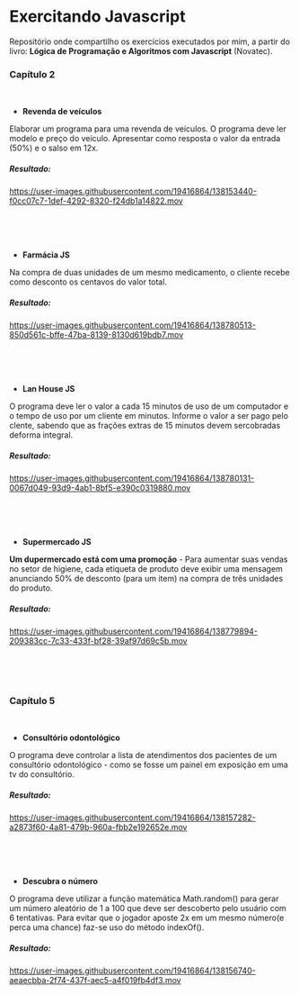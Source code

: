 # Exercitando Javascript

Repositório onde compartilho os exercícios executados por mim, a partir do livro: **Lógica de Programação e Algoritmos com Javascript** (Novatec).

<!-- ## Índice -->
<!-- [capitulo 1](#Capitulo-2) -->


### Capítulo 2
<br>

  * **Revenda de veículos**
  
  Elaborar um programa para uma revenda de veículos. O programa deve ler modelo e preço do veículo. Apresentar como resposta o valor da entrada (50%) e o salso em 12x.
  
  ##### Resultado:
https://user-images.githubusercontent.com/19416864/138153440-f0cc07c7-1def-4292-8320-f24db1a14822.mov


<br>
<br>
<br>

  * **Farmácia JS**
  
  Na compra de duas unidades de um mesmo medicamento, o cliente recebe como desconto os centavos do valor total.
  
  ##### Resultado:
https://user-images.githubusercontent.com/19416864/138780513-850d561c-bffe-47ba-8139-8130d619bdb7.mov



<br>
<br>
<br>

   * **Lan House JS**
  
  O programa deve ler o valor a cada 15 minutos de uso de um computador e o tempo de uso por um cliente em minutos. Informe o valor a ser pago pelo clente, sabendo que as frações extras de 15 minutos devem sercobradas deforma integral.
  
##### Resultado:
https://user-images.githubusercontent.com/19416864/138780131-0067d049-93d9-4ab1-8bf5-e390c0319880.mov




<br>
<br>
<br>

  * **Supermercado JS**
  
  **Um dupermercado está com uma promoção** - Para aumentar suas vendas no setor de higiene, cada etiqueta de produto deve exibir uma mensagem anunciando 50% de desconto (para um item) na compra de três unidades do produto.
  
##### Resultado:
https://user-images.githubusercontent.com/19416864/138779894-209383cc-7c33-433f-bf28-39af97d69c5b.mov



<br>
<br>
<br>
  
### Capítulo 5
<br>

  * **Consultório odontológico**
  
  O programa deve controlar a lista de atendimentos dos pacientes de um consultório odontológico - como se fosse um painel em exposição em uma tv do consultório.
##### Resultado:
https://user-images.githubusercontent.com/19416864/138157282-a2873f60-4a81-479b-960a-fbb2e192652e.mov

<br>
<br>
<br>

* **Descubra o número**

O programa deve utilizar a função matemática Math.random() para gerar um número aleatório de 1 a 100 que deve ser descoberto pelo usuário com 6 tentativas. Para evitar que o jogador aposte 2x em um mesmo número(e perca uma chance) faz-se uso do método indexOf().
##### Resultado:
https://user-images.githubusercontent.com/19416864/138156740-aeaecbba-2f74-437f-aec5-a4f019fb4df3.mov




